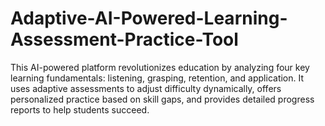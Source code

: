 # Adaptive-AI-Powered-Learning-Assessment-Practice-Tool
This AI-powered platform revolutionizes education by analyzing four key learning fundamentals: listening, grasping, retention, and application. It uses adaptive assessments to adjust difficulty dynamically, offers personalized practice based on skill gaps, and provides detailed progress reports to help students succeed.
